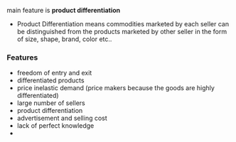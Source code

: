 main feature is **product differentiation** 
- Product Differentiation means commodities marketed by each seller can be distinguished from the products marketed by other seller in the form of size, shape, brand, color etc..

### Features
- freedom of entry and exit
- differentiated products
- price inelastic demand (price makers because the goods are highly differentiated)
- large number of sellers
- product differentiation
- advertisement and selling cost
- lack of perfect knowledge
- 